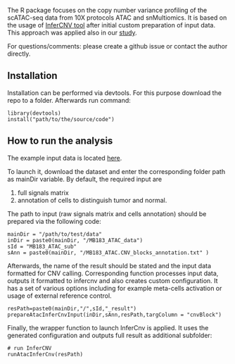 The R package focuses on the copy number variance profiling of the scATAC-seq data from 10X protocols ATAC and snMultiomics. 
It is based on the usage of [InferCNV tool](https://github.com/broadinstitute/infercnv) after initial custom preparation of input data. 
This approach was applied also in our [study](https://www.biorxiv.org/content/10.1101/2024.02.09.579690v1.full). 

For questions/comments: please create a github issue or contact the author directly.  


## Installation ##

Installation can be performed via devtools. For this purpose download the repo to a folder. 
Afterwards run command: 

```
library(devtools)
install("path/to/the/source/code")
```

## How to run the analysis ##

The example input data is located [here](https://drive.google.com/drive/folders/1okTZxc4yeuv1U2BsSEEccn1tng-sLqu7?usp=drive_link). 

To launch it, download the dataset and enter the corresponding folder path as mainDir variable. 
By default, the required input are 
1) full signals matrix 
2) annotation of cells to distinguish tumor and normal.   

The path to input (raw signals matrix and cells annotation) should be prepared via the following code: 

```
mainDir = "/path/to/test/data"
inDir = paste0(mainDir, "/MB183_ATAC_data")
sId = "MB183_ATAC_sub"
sAnn = paste0(mainDir, "/MB183_ATAC.CNV_blocks_annotation.txt" )
```

Afterwards, the name of the result should be stated and the input data formatted for CNV calling. 
Corresponding function processes input data, outputs it formatted to infercnv and also creates custom configuration.
It has a set of various options including for example meta-cells activation or usage of external reference control. 

```
resPath=paste0(mainDir,"/",sId,"_result")
prepareAtacInferCnvInput(inDir,sAnn,resPath,targColumn = "cnvBlock")
```

Finally, the wrapper function to launch InferCnv is applied. It uses the generated configuration and outputs full result as additional subfolder:
```
# run InferCNV
runAtacInferCnv(resPath)

```






